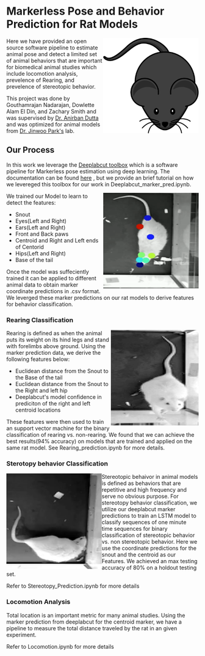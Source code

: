 # Markerless Pose and Behavior Prediction for Rat Models

<img align="right" width="250" height="250" src=mouse.png caption='Deeplabcut'>

Here we have provided an open source software pipeline to estimate animal pose and detect a limited set of animal behaviors that are important for biomedical animal studies which include locomotion analysis, prevelence of Rearing, and prevelence of stereotopic behavior.



This project was done by Gouthamrajan Nadarajan, Dowlette Alam El Din, and Zachary Smith and was supervised by [Dr. Anirban Dutta](http://medicine.buffalo.edu/faculty/profile.html?ubit=anirband) and was optimized for animal models from [Dr. Jinwoo Park's](http://medicine.buffalo.edu/faculty/profile.html?ubit=jinwoopa) lab.

## Our Process

In this work we leverage the [Deeplabcut toolbox](http://www.mousemotorlab.org/deeplabcut) which is a software pipeline for Markerless pose estimation using deep learning. The documentation can be found [here](https://github.com/AlexEMG/DeepLabCut) , but we provide an brief tutorial on how we levereged this toolbox for our work in Deeplabcut_marker_pred.ipynb. 


<img align="right" width="250" height="250" src=demo.gif caption='Deeplabcut'>

We trained our Model to learn to detect the features:
  - Snout
  - Eyes(Left and Right)
  - Ears(Left and Right)
  - Front and Back paws
  - Centroid and Right and Left ends of Centorid
  - Hips(Left and Right)
  - Base of the tail

Once the model was suffeciently trained it can be applied to different animal data to obtain marker coordinate predictions in .csv format. We leverged these marker predictions on our rat models to derive features for behavior classification.


### Rearing Classification
<img align="right" width="230" height="250" src=rearing_example.png caption='Deeplabcut'>

Rearing is defined as when the animal puts its weight on its hind legs and stand with forelimbs above ground. Using the marker prediction data, we derive the following features below:

- Euclidean distance from the Snout to the Base of the tail
- Euclidean distance from the Snout to the Right and left hip
- Deeplabcut's model confidence in prediciton of the right and left centroid locations

These features were then used to train an support vector machine for the binary classification of rearing vs. non-rearing. We found that we can achieve the best results(94% accuracy) on models that are trained and applied on the same rat model. See Rearing_prediction.ipynb for more details.

### Sterotopy behavior Classification


<img align="left" width="250" height="250" src=stereotopy.gif caption='Deeplabcut'>

Stereotopic behaivor in animal models is defined as behaviors that are repetitive and high frequency and serve no obvious purpose. For stereotopy behavior classification, we utilize our deeplabcut marker predictions to train an LSTM model to classify sequences of one minute time sequences for binary classification of stereotopic behavior vs. non stereotopic behavior. Here we use the coordinate predictions for the snout and the centroid as our Features. We achieved an max testing accuracy of 80% on a holdout testing set.

Refer to Stereotopy_Prediction.ipynb for more details


### Locomotion Analysis

Total location is an important metric for many animal studies. Using the marker prediction from deeplabcut for the centroid marker, we have a pipeline to measure the total distance traveled by the rat in an given experiment.

Refer to Locomotion.ipynb for more details



